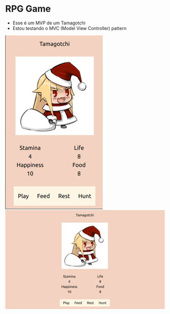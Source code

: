 # RPG Game
- Esse é um MVP de um Tamagotchi
- Estou testando o MVC (Model View Controller) pattern

<img src="/public/mobile.png">
<img src="/public/desktop.png">
